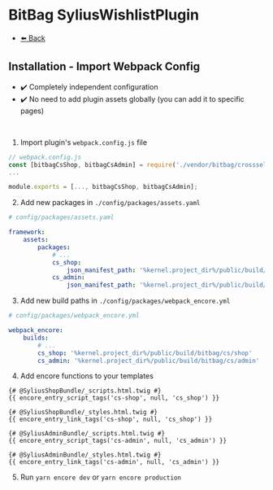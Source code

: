 # BitBag SyliusWishlistPlugin

- [⬅️ Back](./01-installation.md)

## Installation - Import Webpack Config

- ✔️ Completely independent configuration
- ✔️ No need to add plugin assets globally (you can add it to specific pages)

<br>

1. Import plugin's `webpack.config.js` file

```js
// webpack.config.js
const [bitbagCsShop, bitbagCsAdmin] = require('./vendor/bitbag/crossselling-plugin/webpack.config.js');
...

module.exports = [..., bitbagCsShop, bitbagCsAdmin];
```

2. Add new packages in `./config/packages/assets.yaml`

```yml
# config/packages/assets.yaml

framework:
    assets:
        packages:
            # ...
            cs_shop:
                json_manifest_path: '%kernel.project_dir%/public/build/bitbag/cs/shop/manifest.json'
            cs_admin:
                json_manifest_path: '%kernel.project_dir%/public/build/bitbag/cs/admin/manifest.json'
```

3. Add new build paths in `./config/packages/webpack_encore.yml`

```yml
# config/packages/webpack_encore.yml

webpack_encore:
    builds:
        # ...
        cs_shop: '%kernel.project_dir%/public/build/bitbag/cs/shop'
        cs_admin: '%kernel.project_dir%/public/build/bitbag/cs/admin'
```

4. Add encore functions to your templates

```twig
{# @SyliusShopBundle/_scripts.html.twig #}
{{ encore_entry_script_tags('cs-shop', null, 'cs_shop') }}

{# @SyliusShopBundle/_styles.html.twig #}
{{ encore_entry_link_tags('cs-shop', null, 'cs_shop') }}

{# @SyliusAdminBundle/_scripts.html.twig #}
{{ encore_entry_script_tags('cs-admin', null, 'cs_admin') }}

{# @SyliusAdminBundle/_styles.html.twig #}
{{ encore_entry_link_tags('cs-admin', null, 'cs_admin') }}
```

5. Run `yarn encore dev` or `yarn encore production`
